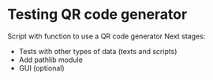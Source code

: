 # Testing QR code generator
Script with function to use a QR code generator
Next stages:
* Tests with other types of data (texts and scripts)
* Add pathlib module
* GUI (optional)
